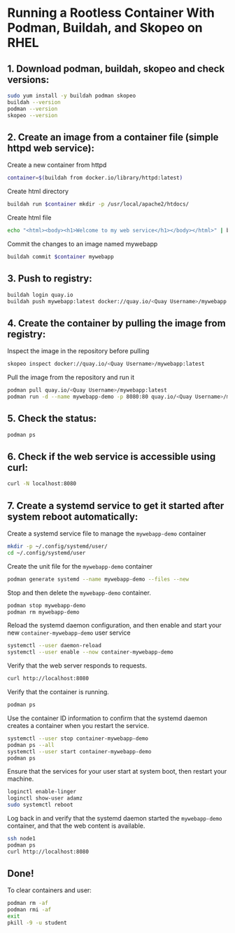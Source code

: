 
# Running a Rootless Container With Podman, Buildah, and Skopeo on RHEL

## 1. Download podman, buildah, skopeo and check versions:
```bash
sudo yum install -y buildah podman skopeo
buildah --version
podman --version
skopeo --version
```
## 2. Create an image from a container file (simple httpd web service):

Create a new container from httpd
```bash
container=$(buildah from docker.io/library/httpd:latest)
```

Create html directory

```bash
buildah run $container mkdir -p /usr/local/apache2/htdocs/
```

Create html file

```bash
echo "<html><body><h1>Welcome to my web service</h1></body></html>" | buildah run $container tee /usr/local/apache2/htdocs/index.html
```

Commit the changes to an image named mywebapp

```bash
buildah commit $container mywebapp
```
## 3. Push to registry:
```bash
buildah login quay.io
buildah push mywebapp:latest docker://quay.io/<Quay Username>/mywebapp:latest
```

## 4. Create the container by pulling the image from registry:

Inspect the image in the repository before pulling
```bash
skopeo inspect docker://quay.io/<Quay Username>/mywebapp:latest
```

Pull the image from the repository and run it

```bash
podman pull quay.io/<Quay Username>/mywebapp:latest
podman run -d --name mywebapp-demo -p 8080:80 quay.io/<Quay Username>/mywebapp:latest
```
## 5. Check the status:
```bash
podman ps
```
## 6. Check if the web service is accessible using curl:
```bash
curl -N localhost:8080
```
## 7. Create a systemd service to get it started after system reboot automatically:

Create a systemd service file to manage the `mywebapp-demo` container

```bash
mkdir -p ~/.config/systemd/user/
cd ~/.config/systemd/user
```

Create the unit file for the `mywebapp-demo` container

```bash
podman generate systemd --name mywebapp-demo --files --new
```

Stop and then delete the `mywebapp-demo` container.

```bash
podman stop mywebapp-demo
podman rm mywebapp-demo
```

Reload the systemd daemon configuration, and then enable and start your new `container-mywebapp-demo` user service

```bash
systemctl --user daemon-reload
systemctl --user enable --now container-mywebapp-demo
```

Verify that the web server responds to requests.

```bash
curl http://localhost:8080
```

Verify that the container is running.

```bash
podman ps
```

Use the container ID information to confirm that the systemd daemon creates a container when you restart the service.

```bash
systemctl --user stop container-mywebapp-demo
podman ps --all
systemctl --user start container-mywebapp-demo
podman ps
```

Ensure that the services for your user start at system boot, then restart your machine.

```bash
loginctl enable-linger
loginctl show-user adamz
sudo systemctl reboot
```


Log back in and verify that the systemd daemon started the `mywebapp-demo` container, and that the web content is available.

```bash
ssh node1
podman ps
curl http://localhost:8080

```
##  Done!

To clear containers and user:

```bash
podman rm -af
podman rmi -af
exit
pkill -9 -u student
```
